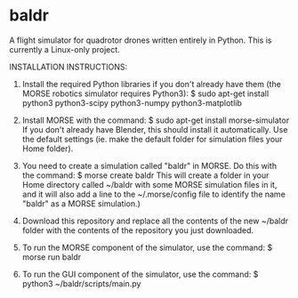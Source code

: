 # baldr
A flight simulator for quadrotor drones written entirely in Python. This is currently a Linux-only project.

INSTALLATION INSTRUCTIONS:

1. Install the required Python libraries if you don't already have them (the MORSE robotics simulator requires Python3):
		$ sudo apt-get install python3 python3-scipy python3-numpy python3-matplotlib

2. Install MORSE with the command:
		$ sudo apt-get install morse-simulator
		If you don't already have Blender, this should install it automatically. Use the default settings (ie. make the default folder for simulation files your Home folder).

3. You need to create a simulation called "baldr" in MORSE. Do this with the command:
		$ morse create baldr
		This will create a folder in your Home directory called ~/baldr with some MORSE simulation files in it, and it will also add a line to the ~/.morse/config file to identify the name "baldr" as a MORSE simulation.)

4. Download this repository and replace all the contents of the new ~/baldr folder with the contents of the repository you just downloaded.

5. To run the MORSE component of the simulator, use the command:
		$ morse run baldr

6. To run the GUI component of the simulator, use the command:
		$ python3 ~/baldr/scripts/main.py
